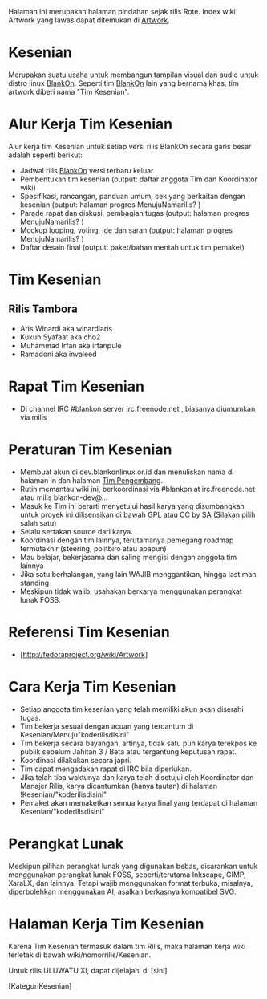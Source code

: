  Halaman ini merupakan halaman pindahan sejak rilis Rote. Index wiki Artwork yang lawas dapat ditemukan di [Artwork]().
# Kesenian

Merupakan suatu usaha untuk membangun tampilan visual dan audio untuk distro linux [BlankOn](http://dev.blankonlinux.or.id/wiki/BlankOn). Seperti tim [BlankOn](http://dev.blankonlinux.or.id/wiki/BlankOn) lain yang bernama khas, tim artwork diberi nama "Tim Kesenian".
# Alur Kerja Tim Kesenian

Alur kerja tim Kesenian untuk setiap versi rilis BlankOn secara garis besar adalah seperti berikut:

  * Jadwal rilis [BlankOn](http://dev.blankonlinux.or.id/wiki/BlankOn) versi terbaru keluar
  * Pembentukan tim kesenian (output: daftar anggota Tim dan Koordinator wiki)
  * Spesifikasi, rancangan, panduan umum, cek yang berkaitan dengan kesenian (output: halaman progres MenujuNamarilis? )
  * Parade rapat dan diskusi, pembagian tugas (output: halaman progres MenujuNamarilis? )
  * Mockup looping, voting, ide dan saran (output: halaman progres MenujuNamarilis? )
  * Daftar desain final (output: paket/bahan mentah untuk tim pemaket) 

# Tim Kesenian
## Rilis Tambora

   * Aris Winardi aka winardiaris
   * Kukuh Syafaat aka cho2
   * Muhammad Irfan aka irfanpule
   * Ramadoni aka invaleed 

# Rapat Tim Kesenian

   * Di channel IRC #blankon server irc.freenode.net , biasanya diumumkan via milis 

# Peraturan Tim Kesenian

   * Membuat akun di dev.blankonlinux.or.id dan menuliskan nama di halaman in dan halaman [Tim Pengembang]().
   * Rutin memantau wiki ini, berkoordinasi via #blankon at irc.freenode.net atau milis blankon-dev@…
   * Masuk ke Tim ini berarti menyetujui hasil karya yang disumbangkan untuk proyek ini dilisensikan di bawah GPL atau CC by SA (Silakan pilih salah satu)
   * Selalu sertakan source dari karya.
   * Koordinasi dengan tim lainnya, terutamanya pemegang roadmap termutakhir (steering, politbiro atau apapun)
   * Mau belajar, bekerjasama dan saling mengisi dengan anggota tim lainnya
   * Jika satu berhalangan, yang lain WAJIB menggantikan, hingga last man standing
   * Meskipun tidak wajib, usahakan berkarya menggunakan perangkat lunak FOSS. 

# Referensi Tim Kesenian

   * [http://fedoraproject.org/wiki/Artwork] 

# Cara Kerja Tim Kesenian

   * Setiap anggota tim kesenian yang telah memiliki akun akan diserahi tugas.
   * Tim bekerja sesuai dengan acuan yang tercantum di Kesenian/Menuju"koderilisdisini"
   * Tim bekerja secara bayangan, artinya, tidak satu pun karya terekpos ke publik sebelum Jahitan 3 / Beta atau tergantung keputusan rapat.
   * Koordinasi dilakukan secara japri.
   * Tim dapat mengadakan rapat di IRC bila diperlukan.
   * Jika telah tiba waktunya dan karya telah disetujui oleh Koordinator dan Manajer Rilis, karya dicantumkan (hanya tautan) di halaman !Kesenian/"koderilisdisini"
   * Pemaket akan memaketkan semua karya final yang terdapat di halaman Kesenian/"koderilisdisini" 

# Perangkat Lunak

Meskipun pilihan perangkat lunak yang digunakan bebas, disarankan untuk menggunakan perangkat lunak FOSS, seperti/terutama Inkscape, GIMP, XaraLX, dan lainnya. Tetapi wajib menggunakan format terbuka, misalnya, diperbolehkan menggunakan AI, asalkan berkasnya kompatibel SVG.
# Halaman Kerja Tim Kesenian

Karena Tim Kesenian termasuk dalam tim Rilis, maka halaman kerja wiki terletak di bawah wiki/nomorrilis/Kesenian.

Untuk rilis ULUWATU XI, dapat dijelajahi di [sini]

[KategoriKesenian]
